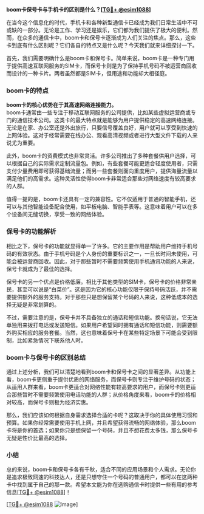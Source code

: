 **boom卡保号卡与手机卡的区别是什么？[[TG💪+ @esim1088](https://t.me/s/esim1088)]**

在当今这个信息化的时代，手机卡和各种新型通信卡已经成为我们日常生活中不可或缺的一部分。无论是工作、学习还是娱乐，它们都为我们提供了极大的便利。然而，在众多的通信卡中，boom卡和保号卡逐渐成为人们关注的焦点。那么，这些卡到底有什么区别呢？它们各自的特点又是什么呢？今天我们就来详细探讨一下。

首先，我们需要明确什么是boom卡和保号卡。简单来说，boom卡是一种专门用于提供高速互联网服务的SIM卡，而保号卡则是为了保持手机号码不被运营商回收而设计的一种卡片。两者虽然都是SIM卡，但用途和功能却大相径庭。

### boom卡的特点

**boom卡的核心优势在于其高速网络连接能力。**  
boom卡通常由一些专注于移动互联网服务的公司提供，比如某些虚拟运营商或专门的通信技术公司。这类卡的最大特点就是能够为用户提供稳定的高速网络连接。无论是在家、办公室还是外出旅行，只要信号覆盖良好，用户就可以享受到快速的上网体验。这对于经常需要在线办公、观看高清视频或者进行大型文件下载的人来说尤为重要。

此外，boom卡的资费模式也非常灵活。许多公司推出了多种套餐供用户选择，可以根据自己的实际需求定制流量包。例如，有些套餐可能更适合轻度使用者，只需支付少量费用即可获得基础流量；而另一些套餐则面向重度用户，提供海量流量以满足他们的高需求。这种灵活性使得boom卡非常适合那些对网络速度有较高要求的人群。

值得一提的是，boom卡还具有一定的兼容性。它不仅适用于普通的智能手机，还可以与其他智能设备配合使用，如平板电脑、智能手表等。这意味着用户可以在多个设备间无缝切换，享受一致的网络体验。

### 保号卡的功能解析

相比之下，保号卡的功能就显得单一了许多。它的主要作用是帮助用户维持手机号码的有效状态。由于手机号码是个人身份的重要标识之一，一旦长时间未使用，可能会被运营商回收。因此，对于那些暂时不需要频繁使用手机通讯功能的人来说，保号卡就成为了最佳的选择。

保号卡的另一个优点是价格低廉。相比于其他类型的SIM卡，保号卡的价格非常亲民，甚至可以说是“白菜价”。这是因为它的核心功能仅限于保持号码活跃，并不需要提供额外的服务支持。对于那些只是想保留某个号码的人来说，这种低成本的选择无疑是非常划算的。

不过，需要注意的是，保号卡并不具备独立的通话和短信功能。换句话说，它无法单独用来拨打电话或发送短信。如果用户希望同时拥有通话和短信功能，则需要额外购买相应的服务套餐。当然，这也意味着保号卡在某些特定场景下可能会受到限制，比如紧急情况下联系他人时。

### boom卡与保号卡的区别总结

通过上述分析，我们可以清楚地看到boom卡和保号卡之间的显著差异。从功能上看，boom卡更侧重于提供优质的网络服务，而保号卡则专注于维护号码的状态；从适用人群来看，boom卡更适合对网络性能有较高要求的用户，而保号卡则更适合那些暂时不需要频繁使用电话功能的人群；从价格角度来看，boom卡的价格相对较高，而保号卡则极为经济实惠。

那么，我们应该如何根据自身需求选择合适的卡呢？这取决于你的具体使用习惯和预算。如果你经常需要使用手机上网，并且希望获得流畅的网络体验，那么boom卡将是你的首选；如果你只是想保留一个号码，并且不想花费太多钱，那么保号卡无疑是性价比最高的选择。

### 小结

总的来说，boom卡和保号卡各有千秋，适合不同的应用场景和个人需求。无论你是追求极致网速的科技达人，还是只想守住一个号码的普通用户，都可以在这两种卡中找到属于自己的那一款。希望本文能为你在选购通信卡时提供一些有用的参考信息[[TG💪+ @esim1088](https://t.me/s/esim1088)]！

[[TG💪+ @esim1088](https://t.me/s/esim1088) ![Image](https://i.postimg.cc/4NQfJmqS/Snipaste-2025-05-13-00-14-12.png)]